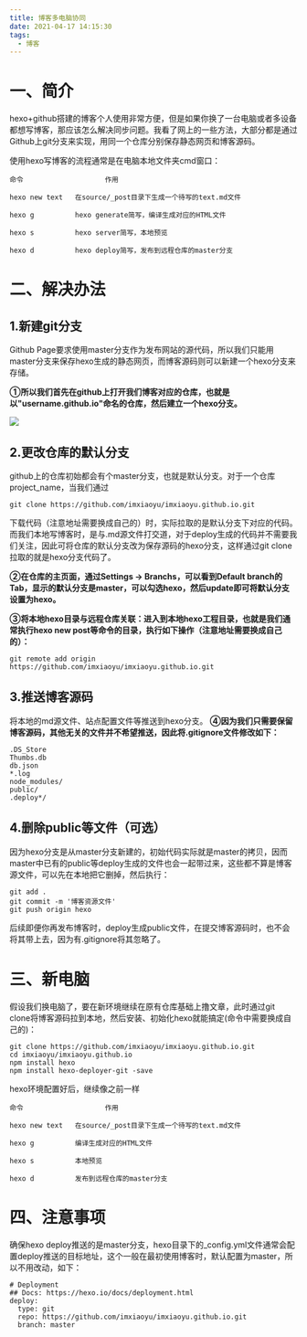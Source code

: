 ```yaml
---
title: 博客多电脑协同
date: 2021-04-17 14:15:30
tags:
  - 博客
---
```

# 一、简介

hexo+github搭建的博客个人使用非常方便，但是如果你换了一台电脑或者多设备都想写博客，那应该怎么解决同步问题。我看了网上的一些方法，大部分都是通过Github上git分支来实现，用同一个仓库分别保存静态网页和博客源码。

<!-- more -->
使用hexo写博客的流程通常是在电脑本地文件夹cmd窗口：

	命令	                  作用
	
	hexo new text	在source/_post目录下生成一个待写的text.md文件
	
	hexo g	        hexo generate简写，编译生成对应的HTML文件
	
	hexo s	        hexo server简写，本地预览
	
	hexo d	        hexo deploy简写，发布到远程仓库的master分支



# 二、解决办法
## 1.新建git分支
Github Page要求使用master分支作为发布网站的源代码，所以我们只能用master分支来保存hexo生成的静态网页，而博客源码则可以新建一个hexo分支来存储。

**①所以我们首先在github上打开我们博客对应的仓库，也就是以"username.github.io"命名的仓库，然后建立一个hexo分支。**

![](https://cdn.jsdelivr.net/gh/imxiaoyu/PicGo/img/Github博客分支.png)

## 2.更改仓库的默认分支
github上的仓库初始都会有个master分支，也就是默认分支。对于一个仓库project_name，当我们通过

```
git clone https://github.com/imxiaoyu/imxiaoyu.github.io.git
```

下载代码（注意地址需要换成自己的）时，实际拉取的是默认分支下对应的代码。而我们本地写博客时，是与.md源文件打交道，对于deploy生成的代码并不需要我们关注，因此可将仓库的默认分支改为保存源码的hexo分支，这样通过git clone拉取的就是hexo分支代码了。

**②在仓库的主页面，通过Settings -> Branchs，可以看到Default branch的Tab，显示的默认分支是master，可以勾选hexo，然后update即可将默认分支设置为hexo。**

**③将本地hexo目录与远程仓库关联：进入到本地hexo工程目录，也就是我们通常执行hexo new post等命令的目录，执行如下操作（注意地址需要换成自己的）：**

```
git remote add origin https://github.com/imxiaoyu/imxiaoyu.github.io.git
```

## 3.推送博客源码
将本地的md源文件、站点配置文件等推送到hexo分支。
**④因为我们只需要保留博客源码，其他无关的文件并不希望推送，因此将.gitignore文件修改如下：**

```
.DS_Store
Thumbs.db
db.json
*.log
node_modules/
public/
.deploy*/
```

## 4.删除public等文件（可选）
因为hexo分支是从master分支新建的，初始代码实际就是master的拷贝，因而master中已有的public等deploy生成的文件也会一起带过来，这些都不算是博客源文件，可以先在本地把它删掉，然后执行：

```
git add .
git commit -m '博客资源文件'
git push origin hexo
```

后续即便你再发布博客时，deploy生成public文件，在提交博客源码时，也不会将其带上去，因为有.gitignore将其忽略了。

# 三、新电脑

假设我们换电脑了，要在新环境继续在原有仓库基础上撸文章，此时通过git clone将博客源码拉到本地，然后安装、初始化hexo就能搞定(命令中需要换成自己的)：

```
git clone https://github.com/imxiaoyu/imxiaoyu.github.io.git
cd imxiaoyu/imxiaoyu.github.io
npm install hexo
npm install hexo-deployer-git -save
```

 hexo环境配置好后，继续像之前一样

```
命令	                  作用

hexo new text	在source/_post目录下生成一个待写的text.md文件

hexo g	        编译生成对应的HTML文件

hexo s	        本地预览

hexo d	        发布到远程仓库的master分支
```

# 四、注意事项
确保hexo deploy推送的是master分支，hexo目录下的_config.yml文件通常会配置deploy推送的目标地址，这个一般在最初使用博客时，默认配置为master，所以不用改动，如下：

```
# Deployment
## Docs: https://hexo.io/docs/deployment.html
deploy:
  type: git
  repo: https://github.com/imxiaoyu/imxiaoyu.github.io.git
  branch: master
```
